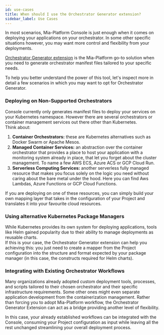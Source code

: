 ```yaml
---
id: use-cases
title: When should I use the Orchestrator Generator extension?
sidebar_label: Use Cases
---
```


In most scenarios, Mia-Platform Console is just enough when it comes on deploying your applications on your orchestrator. In some other specific situations however, you may want more control and flexibility from your deployments.

[Orchestrator Generator extension](./overview.mdx) is the Mia-Platform go-to solution when you need to generate orchestrator manifest files tailored to your specific needs. 

To help you better understand the power of this tool, let's inspect more in detail a few scenarios in which you may want to opt for Orchestrator Generator.

### Deploying on Non-Supported Orchestrators

Console currently only generates manifest files to deploy your services on your Kubernetes namespace. However there are several orchestrators or container management services out there other than Kubernetes.  
Think about:

1. **Container Orchestrators:** these are Kubernetes alternatives such as Docker Swarm or Apache Mesos.
1. **Managed Container Services:** an abstraction over the container orchestrator that provides a place to host your application with a monitoring system already in place, that let you forget about the cluster management. To name a few AWS ECS, Azure ACS or GCP Cloud Run.
1. **Serverless Computing Services:** another serverless fully managed resource that makes you focus solely on the logic you need without caring about the bare metal under the hood. Here you can find Aws Lambdas, Azure Functions or GCP Cloud Functions.

If you are deploying on one of these resources, you can simply build your own mapping layer that takes in the configuration of your Project and translates it into your favourite cloud resources.

### Using alternative Kubernetes Package Managers

While Kubernetes provides its own system for deploying applications, tools like Helm gained popularity due to their ability to manage deployments as reusable charts.  
If this is your case, the Orchestrator Generator extension can help you achieving this: you just need to create a mapper from the Project configuration into the structure and format expected by your package manager (in this case, the constructs required for Helm charts).

### Integrating with Existing Orchestrator Workflows

Many organizations already adopted custom deployment tools, processes, and scripts tailored to their chosen orchestrator and their specific infrastructure requirements. Some other ones might even separate application development from the containerization management. Rather than forcing you to adopt Mia-Platform workflow, the Orchestrator Generator Extension can act as a bridge providing another level of flexibility.

In this case, your already established workflows can be integrated with the Console, consuming your Project configuration as input while leaving all the rest unchanged streamlining your overall deployment process.
